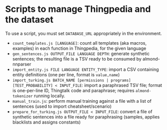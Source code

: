 # Scripts to manage Thingpedia and the dataset

To use a script, you must set `DATABASE_URL` appropriately in the environment.

- `count_templates.js [LANGUAGE]`: count all templates (aka macros, examples) in each function in Thingpedia, for the given language
- `gen_sentences.js OUTPUT_FILE LANGUAGE DEPTH`: generate synthetic sentences; the resulting file is a TSV ready to be consumed by almond-nnparser
- `import_entity.js FILE LANGUAGE ENTITY_TYPE`: import a CSV containing entity definitions (one per line, format is `value,name`)
- `import_turking.js BATCH_NAME [permissions | programs] [TEST_PROBABILITY] < INPUT_FILE`: import a paraphrased TSV file; format is one-per-line ID, Thingtalk code and paraphrase;
  requires `almond-tokenizer` running locally.
- `manual_train.js`: perform manual training against a file with a list of sentences (used to import cheatsheet/scenario)
- `prepare_for_turking.js OUTPUT_FILE < INPUT_FILE`: convert a file of synthetic sentences into a file ready for paraphrasing (samples, applies blacklists and assigns constants)
